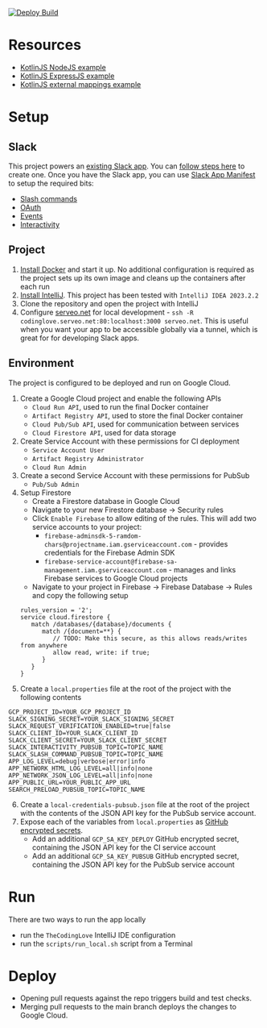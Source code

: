 [![Deploy Build](https://github.com/gchristov/thecodinglove-kmp/actions/workflows/deploy.yml/badge.svg)](https://github.com/gchristov/thecodinglove-kmp/actions/workflows/deploy.yml)

# Resources

  - [KotlinJS NodeJS example](https://github.com/wadejensen/kotlin-nodejs-example)
  - [KotlinJS ExpressJS example](https://github.com/chrisnkrueger/kotlin-express)
  - [KotlinJS external mappings example](https://dev.to/mpetuska/js-in-kotlinjs-c4g)

# Setup

## Slack

This project powers an [existing Slack app](https://slack.com/apps/AFNEWBNFN). You can [follow steps here](https://api.slack.com/start/quickstart) to create one. Once you have the Slack app, you can use [Slack App Manifest](https://api.slack.com/reference/manifests) to setup the required bits:
  - [Slash commands](https://api.slack.com/slash-commands)
  - [OAuth](https://api.slack.com/authentication/oauth-v2)
  - [Events](http://api.slack.com/events-api)
  - [Interactivity](https://api.slack.com/messaging/interactivity)

## Project

1. [Install Docker](https://docs.docker.com/get-started/) and start it up. No additional configuration is required as the project sets up its own image and cleans up the containers after each run
2. [Install IntelliJ](https://www.jetbrains.com/help/idea/installation-guide.html). This project has been tested with `IntelliJ IDEA 2023.2.2`
3. Clone the repository and open the project with IntelliJ
4. Configure [serveo.net](http://serveo.net) for local development - `ssh -R codinglove.serveo.net:80:localhost:3000 serveo.net`. This is useful when you want your app to be accessible globally via a tunnel, which is great for for developing Slack apps.

## Environment

The project is configured to be deployed and run on Google Cloud.
1. Create a Google Cloud project and enable the following APIs
    - `Cloud Run API`, used to run the final Docker container
    - `Artifact Registry API`, used to store the final Docker container
    - `Cloud Pub/Sub API`, used for communication between services
    - `Cloud Firestore API`, used for data storage
2. Create Service Account with these permissions for CI deployment
    - `Service Account User`
    - `Artifact Registry Administrator`
    - `Cloud Run Admin`
3. Create a second Service Account with these permissions for PubSub
    - `Pub/Sub Admin`
4. Setup Firestore
   - Create a Firestore database in Google Cloud
   - Navigate to your new Firestore database -> Security rules
   - Click `Enable Firebase` to allow editing of the rules. This will add two service accounts to your project:
     - `firebase-adminsdk-5-ramdom-chars@projectname.iam.gserviceaccount.com` - provides credentials for the Firebase Admin SDK
     - `firebase-service-account@firebase-sa-management.iam.gserviceaccount.com` - manages and links Firebase services to Google Cloud projects
   - Navigate to your project in Firebase -> Firebase Database -> Rules and copy the following setup
   ```
   rules_version = '2';
   service cloud.firestore {
      match /databases/{database}/documents {
         match /{document=**} {
            // TODO: Make this secure, as this allows reads/writes from anywhere
            allow read, write: if true;
         }
      }
   }
   ```
5. Create a `local.properties` file at the root of the project with the following contents
```
GCP_PROJECT_ID=YOUR_GCP_PROJECT_ID
SLACK_SIGNING_SECRET=YOUR_SLACK_SIGNING_SECRET
SLACK_REQUEST_VERIFICATION_ENABLED=true|false
SLACK_CLIENT_ID=YOUR_SLACK_CLIENT_ID
SLACK_CLIENT_SECRET=YOUR_SLACK_CLIENT_SECRET
SLACK_INTERACTIVITY_PUBSUB_TOPIC=TOPIC_NAME
SLACK_SLASH_COMMAND_PUBSUB_TOPIC=TOPIC_NAME
APP_LOG_LEVEL=debug|verbose|error|info
APP_NETWORK_HTML_LOG_LEVEL=all|info|none
APP_NETWORK_JSON_LOG_LEVEL=all|info|none
APP_PUBLIC_URL=YOUR_PUBLIC_APP_URL
SEARCH_PRELOAD_PUBSUB_TOPIC=TOPIC_NAME
```
6. Create a `local-credentials-pubsub.json` file at the root of the project with the contents of the JSON API key for the PubSub service account.
7. Expose each of the variables from `local.properties` as [GitHub encrypted secrets](https://docs.github.com/actions/automating-your-workflow-with-github-actions/creating-and-using-encrypted-secrets). 
   - Add an additional `GCP_SA_KEY_DEPLOY` GitHub encrypted secret, containing the JSON API key for the CI service account
   - Add an additional `GCP_SA_KEY_PUBSUB` GitHub encrypted secret, containing the JSON API key for the PubSub service account

# Run

There are two ways to run the app locally
- run the `TheCodingLove` IntelliJ IDE configuration
- run the `scripts/run_local.sh` script from a Terminal

# Deploy

- Opening pull requests against the repo triggers build and test checks.
- Merging pull requests to the main branch deploys the changes to Google Cloud.